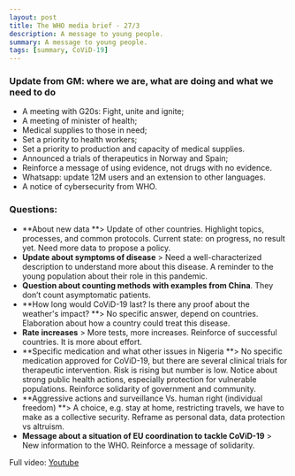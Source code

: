 ```yaml
---
layout: post
title: The WHO media brief - 27/3
description: A message to young people.
summary: A message to young people.
tags: [summary, CoViD-19]
---
```


### Update from GM: where we are, what are doing and what we need to do
  *   A meeting with G20s: Fight, unite and ignite;
  *   A meeting of minister of health;
  *   Medical supplies to those in need;
  *   Set a priority to health workers;
  *   Set a priority to production and capacity of medical supplies.
  *   Announced a trials of therapeutics in Norway and Spain;
  *   Reinforce a message of using evidence, not drugs with no evidence.
  *   Whatsapp: update 12M users and an extension to other languages.
  *   A notice of cybersecurity from WHO.
###   Questions:
  *   **About new data **> Update of other countries. Highlight topics, processes, and common protocols. Current state: on progress, no result yet. Need more data to propose a policy.
  *   **Update about symptoms of disease** > Need a well-characterized description to understand more about this disease. A reminder to the young population about their role in this pandemic.
  *   **Question about counting methods with examples from China**. They don’t count asymptomatic patients.
  *   **How long would CoViD-19 last? Is there any proof about the weather's impact? **> No specific answer, depend on countries. Elaboration about how a country could treat this disease.
  *   **Rate increases** > More tests, more increases. Reinforce of successful countries. It is more about effort.
  *   **Specific medication and what other issues in Nigeria **> No specific medication approved for CoViD-19, but there are several clinical trials for therapeutic intervention. Risk is rising but number is low. Notice about strong public health actions, especially protection for vulnerable populations. Reinforce solidarity of government and community.
  *   **Aggressive actions and surveillance Vs. human right (individual freedom) **> A choice, e.g. stay at home, restricting travels, we have to make as a collective security. Reframe as personal data, data protection vs altruism.
  *   **Message about a situation of EU coordination to tackle CoViD-19** > New information to the WHO. Reinforce a message of solidarity.

Full video: [Youtube](https://www.youtube.com/watch?v=1G4hDXaaTWk)


<!-- Docs to Markdown version 1.0β20 -->

<!-- Docs to Markdown version 1.0β20 -->
